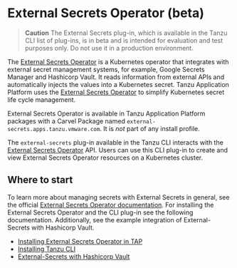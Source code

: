 # External Secrets Operator (beta)

>**Caution** The External Secrets plug-in, which is available in the Tanzu CLI list of plug-ins, is in
beta and is intended for evaluation and test purposes only. Do not use it in a production environment.

The [External Secrets Operator](https://external-secrets.io) is a Kubernetes operator that integrates
with external secret management systems, for example, Google Secrets Manager and Hashicorp Vault.
It reads information from external APIs and automatically injects the values into a Kubernetes secret.
Tanzu Application Platform uses the [External Secrets Operator](https://external-secrets.io)
to simplify Kubernetes secret life cycle management.

External Secrets Operator is available in Tanzu Application Platform packages with a Carvel Package
named `external-secrets.apps.tanzu.vmware.com`. It is *not* part of any install profile.

The `external-secrets` plug-in available in the Tanzu CLI interacts with the
[External Secrets Operator](https://external-secrets.io) API. Users can use this CLI plug-in to
create and view External Secrets Operator resources on a Kubernetes cluster.

## <a id='abouteso'></a>Where to start

To learn more about managing secrets with External Secrets in general, see the official
[External Secrets Operator documentation](https://external-secrets.io).
For installing the External Secrets Operator and the CLI plug-in see the following documentation.
Additionally, see the example integration of External-Secrets with Hashicorp Vault.

- [Installing External Secrets Operator in TAP](install-external-secrets-operator.hbs.md)
- [Installing Tanzu CLI](../prerequisites.hbs.md)
- [External-Secrets with Hashicorp Vault](vault-example.md)
